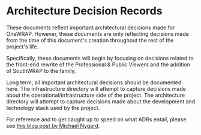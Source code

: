 # Architecture Decision Records
These documents reflect important architectural decisions made for OneWRAP. However, these documents are only reflecting decisions made from the time of this document's creation throughout the rest of the project's life.

Specifically, these documents will begin by focusing on decisions related to the front-end rewrite of the Professional & Public Viewers and the addition of SouthWRAP to the family.

Long term, all important architectural decisions should be documented here. The infrastructure directory will attempt to capture decisions made about the operational/infrastructure side of the project. The architecture directory will attempt to capture decisions made about the development and technology stack used by the project. 

For reference and to get caught up to speed on what ADRs entail, please see [this blog post by Michael Nygard](http://thinkrelevance.com/blog/2011/11/15/documenting-architecture-decisions).